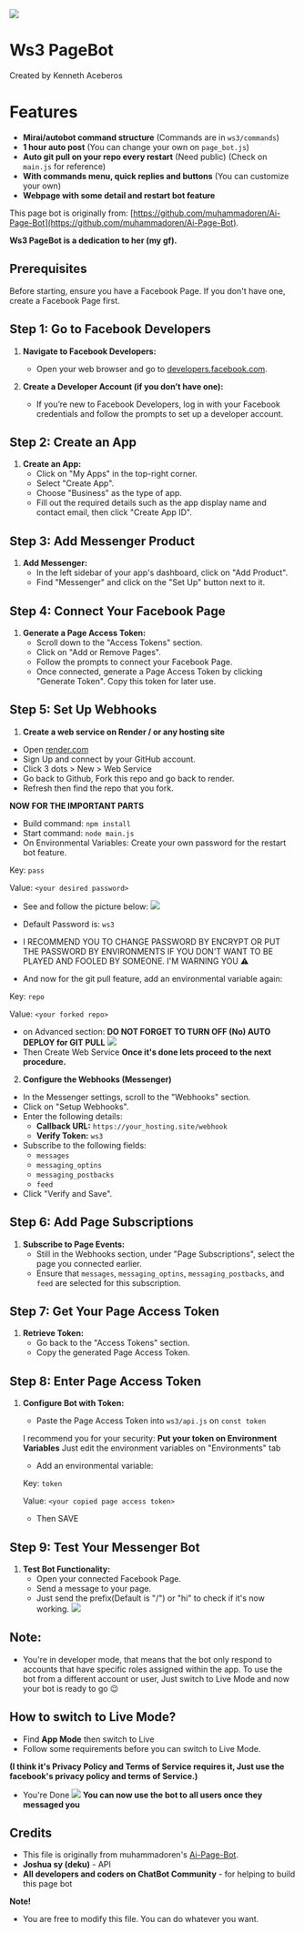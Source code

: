 <!DOCTYPE html>
<html lang="en">

![](logo.png)
# Ws3 PageBot
Created by Kenneth Aceberos

# Features
- **Mirai/autobot command structure** (Commands are in `ws3/commands`)
- **1 hour auto post** (You can change your own on `page_bot.js`)
- **Auto git pull on your repo every restart** (Need public) (Check on `main.js` for reference)
- **With commands menu, quick replies and buttons** (You can customize your own)
- **Webpage with some detail and restart bot feature**


This page bot is originally from: [https://github.com/muhammadoren/Ai-Page-Bot](https://github.com/muhammadoren/Ai-Page-Bot).

**Ws3 PageBot is a dedication to her (my gf).**

## Prerequisites
Before starting, ensure you have a Facebook Page. If you don't have one, create a Facebook Page first.

## Step 1: Go to Facebook Developers
1. **Navigate to Facebook Developers:**
   - Open your web browser and go to [developers.facebook.com](https://developers.facebook.com).

2. **Create a Developer Account (if you don’t have one):**
   - If you’re new to Facebook Developers, log in with your Facebook credentials and follow the prompts to set up a developer account.

## Step 2: Create an App
1. **Create an App:**
   - Click on "My Apps" in the top-right corner.
   - Select "Create App".
   - Choose "Business" as the type of app.
   - Fill out the required details such as the app display name and contact email, then click "Create App ID".

## Step 3: Add Messenger Product
1. **Add Messenger:**
   - In the left sidebar of your app's dashboard, click on "Add Product".
   - Find "Messenger" and click on the "Set Up" button next to it.

## Step 4: Connect Your Facebook Page
1. **Generate a Page Access Token:**
   - Scroll down to the "Access Tokens" section.
   - Click on "Add or Remove Pages".
   - Follow the prompts to connect your Facebook Page.
   - Once connected, generate a Page Access Token by clicking "Generate Token". Copy this token for later use.
   
## Step 5: Set Up Webhooks
  1. **Create a web service on Render / or any hosting site**
   - Open [render.com](https://render.com)
   - Sign Up and connect by your GitHub account.
   - Click 3 dots > New > Web Service
   - Go back to Github, Fork this repo and go back to render.
   - Refresh then find the repo that you fork.
   
   **NOW FOR THE IMPORTANT PARTS**
    
   - Build command: `npm install`
   - Start command: `node main.js`
   - On Environmental Variables:
   Create your own password for the restart bot feature.
    
   Key: `pass`
    
   Value: `<your desired password>`
   - See and follow the picture below: 
   ![](Screenshot_20241017-213252_1.png)
   - Default Password is: `ws3`
   - I RECOMMEND YOU TO CHANGE PASSWORD BY ENCRYPT OR PUT THE PASSWORD BY ENVIRONMENTS IF YOU DON'T WANT TO BE PLAYED AND FOOLED BY SOMEONE. I'M WARNING YOU ⚠️
   
   - And now for the git pull feature, add an environmental variable again:
   
   Key: `repo`
   
   Value: `<your forked repo>`
    
   - on Advanced section: **DO NOT FORGET TO TURN OFF (No) AUTO DEPLOY for GIT PULL**
   ![](Screenshot_20241017-213456_1.png)
   - Then Create Web Service
   **Once it's done lets proceed to the next procedure.**
  2. **Configure the Webhooks (Messenger)**
   - In the Messenger settings, scroll to the "Webhooks" section.
   - Click on "Setup Webhooks".
   - Enter the following details:
     - **Callback URL:** `https://your_hosting.site/webhook`
     - **Verify Token:** `ws3`
   - Subscribe to the following fields:
     - `messages`
     - `messaging_optins`
     - `messaging_postbacks`
     - `feed`
   - Click "Verify and Save".

## Step 6: Add Page Subscriptions
1. **Subscribe to Page Events:**
   - Still in the Webhooks section, under "Page Subscriptions", select the page you connected earlier.
   - Ensure that `messages`, `messaging_optins`, `messaging_postbacks`, and `feed` are selected for this subscription.

## Step 7: Get Your Page Access Token
1. **Retrieve Token:**
   - Go back to the "Access Tokens" section.
   - Copy the generated Page Access Token.

## Step 8: Enter Page Access Token
1. **Configure Bot with Token:**
   - Paste the Page Access Token into `ws3/api.js` on `const token`
   
   I recommend you for your security: **Put your token on Environment Variables**
   Just edit the environment variables on "Environments" tab
   - Add an environmental variable:
    
   Key: `token`
   
   Value: `<your copied page access token>`
   
   - Then SAVE 
   
## Step 9: Test Your Messenger Bot
1. **Test Bot Functionality:**
   - Open your connected Facebook Page.
   - Send a message to your page.
   - Just send the prefix(Default is "/") or "hi" to check if it's now working.
![](Screenshot_20241017-200950_1.png)


## Note:
- You're in developer mode, that means that the bot only respond to accounts that have specific roles assigned within the app. To use the bot from a different account or user, Just switch to Live Mode and now your bot is ready to go 😉

## How to switch to Live Mode?
- Find **App Mode** then switch to Live
- Follow some requirements before you can switch to Live Mode.

**(I think it's Privacy Policy and Terms of Service requires it, Just use the facebook's privacy policy and terms of Service.)**

- You're Done
![](Screenshot_20241017-201238_1.png)
**You can now use the bot to all users once they messaged you**

## Credits
  - This file is originally from muhammadoren's [Ai-Page-Bot](https://github.com/muhammadoren/Ai-Page-Bot).
  - **Joshua sy (deku)** - API
  - **All developers and coders on ChatBot Community** - for helping to build this page bot
    
  **Note!**
   - You are free to modify this file. You can do whatever you want.
   

</html>